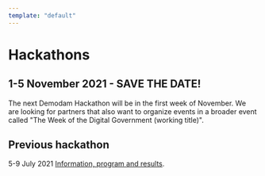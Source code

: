```yaml
---
template: "default"
---
```


# Hackathons

## 1-5 November 2021 - SAVE THE DATE! 
The next Demodam Hackathon will be in the first week of November. We are looking for partners that also want to organize events in a broader event called "The Week of the Digital Government (working title)".   

## Previous hackathon 
5-9 July 2021 [Information, program and results](https://docs.google.com/presentation/d/1ueLpnCIA06f05uuSTop8DU9olLb0M34iR_HrjsebRfI).

